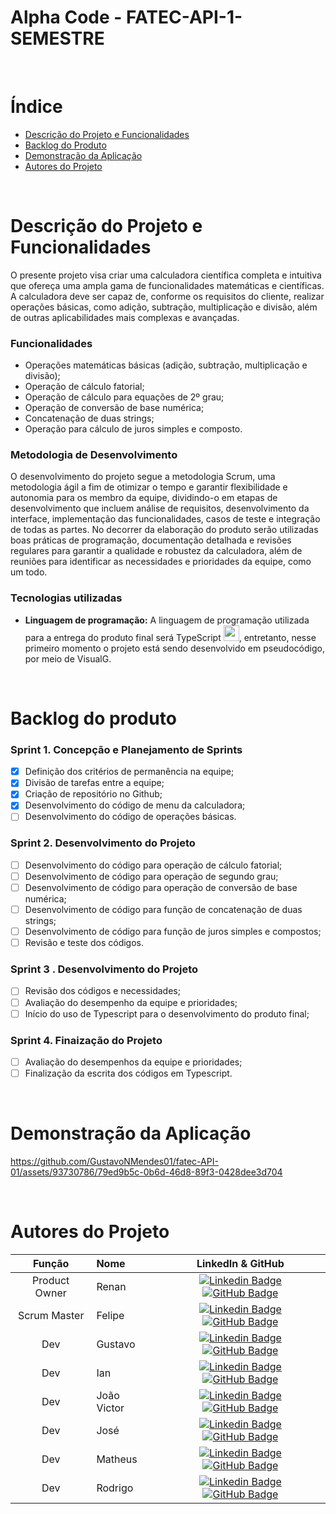 # Alpha Code - FATEC-API-1-SEMESTRE 

<br>

# Índice 

* [Descrição do Projeto e Funcionalidades](#descrição-do-projeto-e-funcionalidades)
* [Backlog do Produto](#Backlog-do-produto)
* [Demonstração da Aplicação](#demonstração-da-aplicação)
* [Autores do Projeto](#Autores)

<br>

# Descrição do Projeto e Funcionalidades

O presente projeto visa criar uma calculadora científica completa e intuitiva que ofereça uma ampla gama de funcionalidades matemáticas e científicas. A calculadora deve ser capaz de, conforme os requisitos do cliente, realizar operações básicas, como adição, subtração, multiplicação e divisão, além de outras aplicabilidades mais complexas e avançadas.

### Funcionalidades
* Operações matemáticas básicas (adição, subtração, multiplicação e divisão);
* Operação de cálculo fatorial;
* Operação de cálculo para equações de 2º grau;
* Operação de conversão de base numérica;
* Concatenação de duas strings;
* Operação para cálculo de juros simples e composto.

### Metodologia de Desenvolvimento

O desenvolvimento do projeto segue a metodologia Scrum, uma metodologia ágil a fim de otimizar o tempo e garantir flexibilidade e autonomia para os membro da equipe, dividindo-o em etapas de desenvolvimento que incluem análise de requisitos, desenvolvimento da interface, implementação das funcionalidades, casos de teste e integração de todas as partes. No decorrer da elaboração do produto serão utilizadas boas práticas de programação, documentação detalhada e revisões regulares para garantir a qualidade e robustez da calculadora, além de reuniões para identificar as necessidades e prioridades da equipe, como um todo.

### Tecnologias utilizadas     
* <b>Linguagem de programação:</b> A linguagem de programação utilizada para a entrega do produto final será TypeScript <img src="https://cdn.jsdelivr.net/gh/devicons/devicon@latest/icons/typescript/typescript-original.svg"  height="25" width="25"/>, entretanto, nesse primeiro momento o projeto está sendo desenvolvido em pseudocódigo, por meio de VisualG.
          
<br>

# Backlog do produto

### Sprint 1. Concepção e Planejamento de Sprints
- [X] Definição dos critérios de permanência na equipe;
- [X] Divisão de tarefas entre a equipe;
- [X] Criação de repositório no Github;
- [X] Desenvolvimento do código de menu da calculadora;
- [ ] Desenvolvimento do código de operações básicas.

### Sprint 2. Desenvolvimento do Projeto
- [ ] Desenvolvimento do código para operação de cálculo fatorial;
- [ ] Desenvolvimento de código para operação de segundo grau;
- [ ] Desenvolvimento de código para operação de conversão de base numérica;
- [ ] Desenvolvimento de código para função de concatenação de duas strings;
- [ ] Desenvolvimento de código para função de juros simples e compostos;
- [ ] Revisão e teste dos códigos.
      
### Sprint 3 . Desenvolvimento do Projeto
- [ ] Revisão dos códigos e necessidades;
- [ ] Avaliação do desempenho da equipe e prioridades;
- [ ] Início do uso de Typescript para o desenvolvimento do produto final;

### Sprint 4. Finaização do Projeto
- [ ] Avaliação do desempenhos da equipe e prioridades;
- [ ] Finalização da escrita dos códigos em Typescript.

<br>

# Demonstração da Aplicação


https://github.com/GustavoNMendes01/fatec-API-01/assets/93730786/79ed9b5c-0b6d-46d8-89f3-0428dee3d704


<br>

# Autores do Projeto
|    Função     | Nome                                  |                                                                                                                                                      LinkedIn & GitHub                                                                                                                                                      |
| :-----------: | :------------------------------------ | :-------------------------------------------------------------------------------------------------------------------------------------------------------------------------------------------------------------------------------------------------------------------------------------------------------------------------: |
| Product Owner |   Renan         |     [![Linkedin Badge](https://img.shields.io/badge/Linkedin-blue?style=flat-square&logo=Linkedin&logoColor=white)](https://www.linkedin.com/in/joaomarcosoliveiraa) [![GitHub Badge](https://img.shields.io/badge/GitHub-111217?style=flat-square&logo=github&logoColor=white)](https://github.com)              |
| Scrum Master  | Felipe |      [![Linkedin Badge](https://img.shields.io/badge/Linkedin-blue?style=flat-square&logo=Linkedin&logoColor=white)](www.linkedin.com/in/felipe-reiss) [![GitHub Badge](https://img.shields.io/badge/GitHub-111217?style=flat-square&logo=github&logoColor=white)](https://github.com/felpzreiz)     |
| Dev  | Gustavo |      [![Linkedin Badge](https://img.shields.io/badge/Linkedin-blue?style=flat-square&logo=Linkedin&logoColor=white)](https://www.linkedin.com/in/gustavo-mendes-b80008234) [![GitHub Badge](https://img.shields.io/badge/GitHub-111217?style=flat-square&logo=github&logoColor=white)](https://github.com/gustavonmendes01)     |
| Dev   | Ian              |         [![Linkedin Badge](https://img.shields.io/badge/Linkedin-blue?style=flat-square&logo=Linkedin&logoColor=white)](https://www.linkedin.com) [![GitHub Badge](https://img.shields.io/badge/GitHub-111217?style=flat-square&logo=github&logoColor=white)](https://github.com)        |
|  Dev  | João Victor                 |         [![Linkedin Badge](https://img.shields.io/badge/Linkedin-blue?style=flat-square&logo=Linkedin&logoColor=white)](https://www.linkedin.com) [![GitHub Badge](https://img.shields.io/badge/GitHub-111217?style=flat-square&logo=github&logoColor=white)](https://github.com)        |
|  Dev  | José              |   [![Linkedin Badge](https://img.shields.io/badge/Linkedin-blue?style=flat-square&logo=Linkedin&logoColor=white)](https://www.linkedin.com) [![GitHub Badge](https://img.shields.io/badge/GitHub-111217?style=flat-square&logo=github&logoColor=white)](https://github.com/)   |
| Dev  | Matheus |      [![Linkedin Badge](https://img.shields.io/badge/Linkedin-blue?style=flat-square&logo=Linkedin&logoColor=white)](https://www.linkedin.com) [![GitHub Badge](https://img.shields.io/badge/GitHub-111217?style=flat-square&logo=github&logoColor=white)](https://github.com)     |
| Dev  | Rodrigo |      [![Linkedin Badge](https://img.shields.io/badge/Linkedin-blue?style=flat-square&logo=Linkedin&logoColor=white)](https://www.linkedin.com) [![GitHub Badge](https://img.shields.io/badge/GitHub-111217?style=flat-square&logo=github&logoColor=white)](https://github.com)     |
